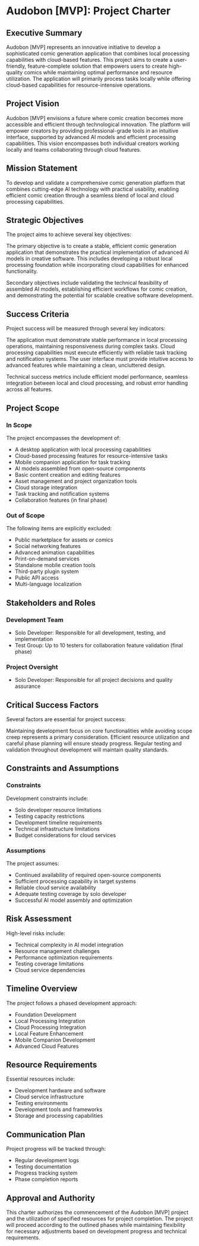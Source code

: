 # Audobon [MVP]: Project Charter

## Executive Summary

Audobon [MVP] represents an innovative initiative to develop a sophisticated comic generation application that combines local processing capabilities with cloud-based features. This project aims to create a user-friendly, feature-complete solution that empowers users to create high-quality comics while maintaining optimal performance and resource utilization. The application will primarily process tasks locally while offering cloud-based capabilities for resource-intensive operations.

## Project Vision

Audobon [MVP] envisions a future where comic creation becomes more accessible and efficient through technological innovation. The platform will empower creators by providing professional-grade tools in an intuitive interface, supported by advanced AI models and efficient processing capabilities. This vision encompasses both individual creators working locally and teams collaborating through cloud features.

## Mission Statement

To develop and validate a comprehensive comic generation platform that combines cutting-edge AI technology with practical usability, enabling efficient comic creation through a seamless blend of local and cloud processing capabilities.

## Strategic Objectives

The project aims to achieve several key objectives:

The primary objective is to create a stable, efficient comic generation application that demonstrates the practical implementation of advanced AI models in creative software. This includes developing a robust local processing foundation while incorporating cloud capabilities for enhanced functionality.

Secondary objectives include validating the technical feasibility of assembled AI models, establishing efficient workflows for comic creation, and demonstrating the potential for scalable creative software development.

## Success Criteria

Project success will be measured through several key indicators:

The application must demonstrate stable performance in local processing operations, maintaining responsiveness during complex tasks. Cloud processing capabilities must execute efficiently with reliable task tracking and notification systems. The user interface must provide intuitive access to advanced features while maintaining a clean, uncluttered design.

Technical success metrics include efficient model performance, seamless integration between local and cloud processing, and robust error handling across all features.

## Project Scope

### In Scope

The project encompasses the development of:
- A desktop application with local processing capabilities
- Cloud-based processing features for resource-intensive tasks
- Mobile companion application for task tracking
- AI models assembled from open-source components
- Basic content creation and editing features
- Asset management and project organization tools
- Cloud storage integration
- Task tracking and notification systems
- Collaboration features (in final phase)

### Out of Scope

The following items are explicitly excluded:
- Public marketplace for assets or comics
- Social networking features
- Advanced animation capabilities
- Print-on-demand services
- Standalone mobile creation tools
- Third-party plugin system
- Public API access
- Multi-language localization

## Stakeholders and Roles

### Development Team
- Solo Developer: Responsible for all development, testing, and implementation
- Test Group: Up to 10 testers for collaboration feature validation (final phase)

### Project Oversight
- Solo Developer: Responsible for all project decisions and quality assurance

## Critical Success Factors

Several factors are essential for project success:

Maintaining development focus on core functionalities while avoiding scope creep represents a primary consideration. Efficient resource utilization and careful phase planning will ensure steady progress. Regular testing and validation throughout development will maintain quality standards.

## Constraints and Assumptions

### Constraints

Development constraints include:
- Solo developer resource limitations
- Testing capacity restrictions
- Development timeline requirements
- Technical infrastructure limitations
- Budget considerations for cloud services

### Assumptions

The project assumes:
- Continued availability of required open-source components
- Sufficient processing capability in target systems
- Reliable cloud service availability
- Adequate testing coverage by solo developer
- Successful AI model assembly and optimization

## Risk Assessment

High-level risks include:
- Technical complexity in AI model integration
- Resource management challenges
- Performance optimization requirements
- Testing coverage limitations
- Cloud service dependencies

## Timeline Overview

The project follows a phased development approach:
- Foundation Development
- Local Processing Integration
- Cloud Processing Integration
- Local Feature Enhancement
- Mobile Companion Development
- Advanced Cloud Features

## Resource Requirements

Essential resources include:
- Development hardware and software
- Cloud service infrastructure
- Testing environments
- Development tools and frameworks
- Storage and processing capabilities

## Communication Plan

Project progress will be tracked through:
- Regular development logs
- Testing documentation
- Progress tracking system
- Phase completion reports

## Approval and Authority

This charter authorizes the commencement of the Audobon [MVP] project and the utilization of specified resources for project completion. The project will proceed according to the outlined phases while maintaining flexibility for necessary adjustments based on development progress and technical requirements.